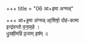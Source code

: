 +++
title = "06 आ+इमा अग्मन्न्"

+++
आ+इ॒मा अ॑ग्मन्न् आ॒शिषो॒ दोह॑-कामा  
इन्द्र॑वन्तो  व॒ना॒म॒हे ।    
धु॒ख्षी॒महि॑ प्र॒जाम् इष᳚म्  ॥